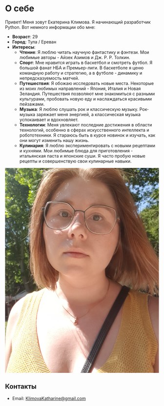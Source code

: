 # О себе

Привет! Меня зовут Екатерина Климова. Я начинающий разработчик Python. Вот немного информации обо мне:

- **Возраст**: 29
- **Город**: Тула / Ереван
- **Интересы**:
  - **Чтение**: Я люблю читать научную фантастику и фэнтези. Мои любимые авторы - Айзек Азимов и Дж. Р. Р. Толкин.
  - **Спорт**: Мне нравится играть в баскетбол и смотреть футбол. Я большой фанат НБА и Премьер-лиги. В баскетболе я ценю командную работу и стратегию, а в футболе - динамику и непредсказуемость матчей.
  - **Путешествия**: Я обожаю исследовать новые места. Некоторые из моих любимых направлений - Япония, Италия и Новая Зеландия. Путешествия позволяют мне знакомиться с разными культурами, пробовать новую еду и наслаждаться красивыми пейзажами.
  - **Музыка**: Я люблю слушать рок и классическую музыку. Рок-музыка заряжает меня энергией, а классическая музыка успокаивает и вдохновляет.
  - **Технологии**: Меня увлекают последние достижения в области технологий, особенно в сферах искусственного интеллекта и робототехники. Я стараюсь быть в курсе новинок и изучать, как они могут изменить нашу жизнь.
  - **Кулинария**: Я люблю экспериментировать с новыми рецептами и кухнями. Мои любимые блюда для приготовления - итальянская паста и японские суши. Я часто пробую новые рецепты и совершенствую свои кулинарные навыки.

![Моё фото](MyFoto.jpg)

## Контакты

- Email: KlimovaKatharine@gmail.com